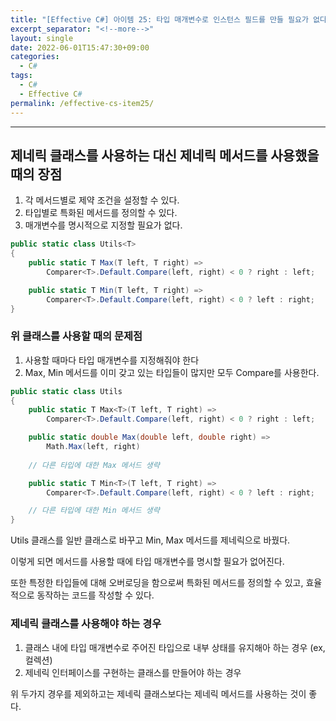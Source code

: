 ```yaml
---
title: "[Effective C#] 아이템 25: 타입 매개변수로 인스턴스 필드를 만들 필요가 없다면 제네릭 메서드를 정의하라"
excerpt_separator: "<!--more-->"
layout: single
date: 2022-06-01T15:47:30+09:00
categories:
  - C#
tags:
  - C#
  - Effective C#
permalink: /effective-cs-item25/
---
```

---

## 제네릭 클래스를 사용하는 대신 제네릭 메서드를 사용했을 때의 장점
1. 각 메서드별로 제약 조건을 설정할 수 있다.
2. 타입별로 특화된 메서드를 정의할 수 있다.
3. 매개변수를 명시적으로 지정할 필요가 없다.

<!--more-->

```cs
public static class Utils<T>
{
	public static T Max(T left, T right) =>
		Comparer<T>.Default.Compare(left, right) < 0 ? right : left;

	public static T Min(T left, T right) =>
		Comparer<T>.Default.Compare(left, right) < 0 ? left : right;
}
```
### 위 클래스를 사용할 때의 문제점
1. 사용할 때마다 타입 매개변수를 지정해줘야 한다
2. Max, Min 메서드를 이미 갖고 있는 타입들이 많지만 모두 Compare<T>를 사용한다.


```cs
public static class Utils
{
	public static T Max<T>(T left, T right) =>
  		Comparer<T>.Default.Compare(left, right) < 0 ? right : left;

	public static double Max(double left, double right) =>
		Math.Max(left, right)
	
	// 다른 타입에 대한 Max 메서드 생략

 	public static T Min<T>(T left, T right) =>
		Comparer<T>.Default.Compare(left, right) < 0 ? left : right;

	// 다른 타입에 대한 Min 메서드 생략
}
```

Utils 클래스를 일반 클래스로 바꾸고 Min, Max 메서드를 제네릭으로 바꿨다.

이렇게 되면 메서드를 사용할 때에 타입 매개변수를 명시할 필요가 없어진다.

또한 특정한 타입들에 대해 오버로딩을 함으로써 특화된 메서드를 정의할 수 있고, 효율적으로 동작하는 코드를 작성할 수 있다.

### 제네릭 클래스를 사용해야 하는 경우
1. 클래스 내에 타입 매개변수로 주어진 타입으로 내부 상태를 유지해아 하는 경우 (ex, 컬렉션)
2. 제네릭 인터페이스를 구현하는 클래스를 만들어야 하는 경우

위 두가지 경우를 제외하고는 제네릭 클래스보다는 제네릭 메서드를 사용하는 것이 좋다.
